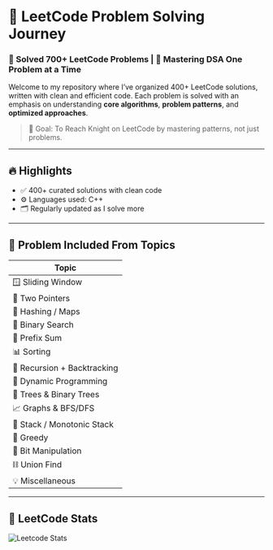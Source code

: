 # 📘 LeetCode Problem Solving Journey

### 🧠 Solved 700+ LeetCode Problems | 🚀 Mastering DSA One Problem at a Time

Welcome to my repository where I’ve organized 400+ LeetCode solutions, written with clean and efficient code. Each problem is solved with an emphasis on understanding **core algorithms**, **problem patterns**, and **optimized approaches**.

> 🏁 Goal: To Reach Knight on LeetCode by mastering patterns, not just problems.

---

## 🔥 Highlights

- ✅ 400+ curated solutions with clean code  
- ⚙️ Languages used: C++  
- 🗂️ Regularly updated as I solve more  

---

## 📂 Problem Included From Topics

| Topic                |
|----------------------|
| 🪟 Sliding Window     | 
| 🔁 Two Pointers       |
| 🔣 Hashing / Maps     |
| 🧮 Binary Search      | 
| 📐 Prefix Sum         | 
| 📊 Sorting            | 
| 🔁 Recursion + Backtracking |
| 🧵 Dynamic Programming |
| 🌲 Trees & Binary Trees | 
| 📈 Graphs & BFS/DFS   | 
| 🧩 Stack / Monotonic Stack | 
| 🥇 Greedy             |
| 🧮 Bit Manipulation   |
| ⛓️ Union Find         | 
| 💡 Miscellaneous      | 

---

## 🧠 LeetCode Stats

![Leetcode Stats](https://leetcard.jacoblin.cool/vk272006?theme=dark&font=Baloo&ext=contest)
